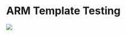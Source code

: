 # ARM Template Testing
<a href="https://portal.azure.com/#create/Microsoft.Template/uri/https%3A%2F%2Fraw.githubusercontent.com%2Fjagratimodi%2FASC%2Fasc-portal-deploy%2Fdeploy%2Fazuredeploy.json" target="_blank">
    <img src="http://azuredeploy.net/deploybutton.png"/>
</a>
